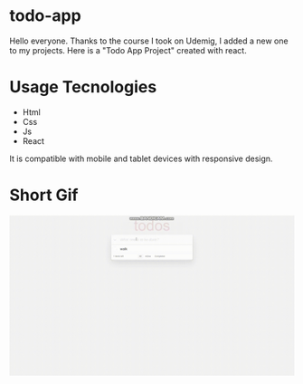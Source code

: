 # todo-app

Hello everyone. Thanks to the course I took on Udemig, I added a new one to my projects. Here is a "Todo App Project" created with react.
# Usage Tecnologies

- Html
- Css
- Js
- React

It is compatible with mobile and tablet devices with responsive design.

# Short Gif

![](todo.gif)
